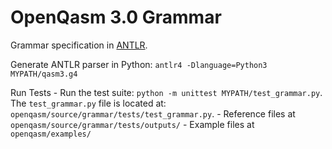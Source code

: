 # OpenQasm 3.0 Grammar

Grammar specification in [ANTLR](https://www.antlr.org/).

Generate ANTLR parser in Python: `antlr4 -Dlanguage=Python3 MYPATH/qasm3.g4`

Run Tests
    - Run the test suite: `python -m unittest MYPATH/test_grammar.py`. The `test_grammar.py` file is
    located at: `openqasm/source/grammar/tests/test_grammar.py`.
    - Reference files at `openqasm/source/grammar/tests/outputs/`
    - Example files at `openqasm/examples/`
